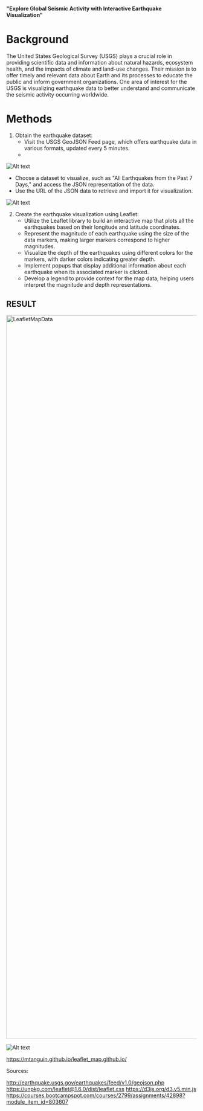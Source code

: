 #### "Explore Global Seismic Activity with Interactive Earthquake Visualization"

# Background

The United States Geological Survey (USGS) plays a crucial role in providing scientific data and information about natural hazards, ecosystem health, and the impacts of climate and land-use changes. Their mission is to offer timely and relevant data about Earth and its processes to educate the public and inform government organizations. One area of interest for the USGS is visualizing earthquake data to better understand and communicate the seismic activity occurring worldwide.

# Methods

1. Obtain the earthquake dataset:
   - Visit the USGS GeoJSON Feed page, which offers earthquake data in various formats, updated every 5 minutes.
   - 
  ![Alt text](https://static.bc-edx.com/data/dl-1-2/m15/lms/img/3-Data.jpg)

   - Choose a dataset to visualize, such as "All Earthquakes from the Past 7 Days," and access the JSON representation of the data.
   - Use the URL of the JSON data to retrieve and import it for visualization.

![Alt text](https://static.bc-edx.com/data/dl-1-2/m15/lms/img/4-JSON.jpg)

2. Create the earthquake visualization using Leaflet:
   - Utilize the Leaflet library to build an interactive map that plots all the earthquakes based on their longitude and latitude coordinates.
   - Represent the magnitude of each earthquake using the size of the data markers, making larger markers correspond to higher magnitudes.
   - Visualize the depth of the earthquakes using different colors for the markers, with darker colors indicating greater depth.
   - Implement popups that display additional information about each earthquake when its associated marker is clicked.
   - Develop a legend to provide context for the map data, helping users interpret the magnitude and depth representations.


## RESULT

<img width="1918" alt="LeafletMapData" src="https://user-images.githubusercontent.com/114210481/219541964-da85821f-4b7b-48c0-b371-af50338edb07.png">

![Alt text](../result/LeafletMapData.png)


https://mtanguin.github.io/leaflet_map.github.io/


Sources:

http://earthquake.usgs.gov/earthquakes/feed/v1.0/geojson.php
https://unpkg.com/leaflet@1.6.0/dist/leaflet.css
https://d3js.org/d3.v5.min.js
https://courses.bootcampspot.com/courses/2799/assignments/42898?module_item_id=803607
